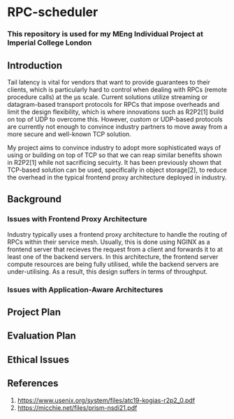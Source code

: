 # RPC-scheduler

### This repository is used for my MEng Individual Project at Imperial College London

## Introduction
Tail latency is vital for vendors that want to provide guarantees to their clients, which is particularly hard to control when dealing with RPCs (remote procedure calls) at the µs scale. Current solutions utilize streaming or datagram-based transport protocols for RPCs that impose overheads and limit the design flexibility, which is where innovations such as R2P2[1] build on top of UDP to overcome this. However, custom or UDP-based protocols are currently not enough to convince industry partners to move away from a more secure and well-known TCP solution. 

My project aims to convince industry to adopt more sophisticated ways of using or building on top of TCP so that we can reap similar benefits shown in R2P2[1] while not sacrificing secuirty. It has been previously shown that TCP-based solution can be used, specifically in object storage[2], to reduce the overhead in the typical frontend proxy architecture deployed in industry.  

## Background
### Issues with Frontend Proxy Architecture
Industry typically uses a frontend proxy architecture to handle the routing of RPCs within their service mesh. Usually, this is done using NGINX as a frontend server that recieves the request from a client and forwards it to at least one of the backend servers. In this architecture, the frontend server compute resources are being fully utilised, while the backend servers are under-utilising. As a result, this design suffers in terms of throughput. 

### Issues with Application-Aware Architectures

## Project Plan

## Evaluation Plan

## Ethical Issues

## References
1. https://www.usenix.org/system/files/atc19-kogias-r2p2_0.pdf
2. https://micchie.net/files/prism-nsdi21.pdf
